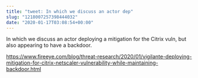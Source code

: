 ```yaml
---
title: "tweet: In which we discuss an actor dep"
slug: "1218007257398444032"
date: "2020-01-17T03:08:54+00:00"
---
```

In which we discuss an actor deploying a mitigation for the Citrix vuln, but also appearing to have a backdoor. 

https://www.fireeye.com/blog/threat-research/2020/01/vigilante-deploying-mitigation-for-citrix-netscaler-vulnerability-while-maintaining-backdoor.html